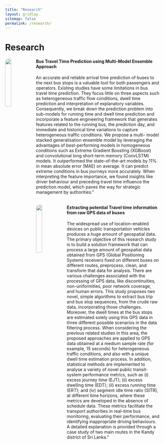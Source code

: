 ```yaml
---
title: "Research"
layout: gridlay
sitemap: false
permalink: /research/
---
```


# Research

<div class="rowl1">
  <img src="{{ site.url }}{{ site.baseurl }}/images/respic/bat.jpg" class="img-responsive" width="20%" style="float: left; border-radius:10px" />
  <h4>Bus Travel Time Prediction using Multi-Model Ensemble Approach</h4>
An accurate and reliable arrival time prediction of buses to the next bus stops is a valuable tool for both passengers and operators. Existing studies have some limitations in bus travel time prediction. They focus little on three aspects such as heterogeneous traffic flow conditions, dwell time prediction and interpretation of explanatory variables. Consequently, we break down the prediction problem into sub-models for running time and dwell time prediction and incorporate a feature engineering framework that generates features related to the running bus, the prediction day, and immediate and historical time variations to capture heterogeneous traffic conditions. We propose a multi- model stacked generalisation ensemble model by leveraging the advantages of best-performing models in homogeneous conditions such as Extreme Gradient Boosting (XGBoost) and convolutional long short-term memory (ConvLSTM) models. It outperformed the state-of-the-art models by 11% in mean absolute error (MAE) on average. It can predict extreme conditions in bus journeys more accurately. When interpreting the feature importance, we found insights like driver behaviour and preceding travel time influence the prediction model, which paves the way for strategic management by authorities."
  <ul style="overflow: hidden">
  </ul>
</div>
 

<div class="rowl1">
  <img src="{{ site.url }}{{ site.baseurl }}/images/respic/gps.jpg" class="img-responsive" width="20%" style="float: left; border-radius:10px" />
  <h4>Extracting potential Travel time information from raw GPS data of buses</h4>
The widespread use of location-enabled devices on public transportation vehicles produces a huge amount of geospatial data. The primary objective of this research study is to build a solution framework that can process a large amount of geospatial data obtained from GPS (Global Positioning System) receivers fixed on different buses on different routes, preprocess, clean, and transform that data for analysis. There are various challenges associated with the processing of GPS data, like discontinuities, non-uniformities, poor network coverage, and human errors. This study proposes two novel, simple algorithms to extract bus trip and bus stop sequences, from the crude raw data, incorporating those challenges. Moreover, the dwell times at the bus stops are estimated solely using this GPS data in three different possible scenarios in the data filtering process. When considering the previous related studies in this area, the proposed approaches are applied to GPS data obtained at a medium sample rate (for example, 15 seconds) for heterogeneous traffic conditions, and also with a unique dwell time estimation process. In addition, statistical methods are implemented to analyse a variety of novel public transit-system performance metrics, such as (i) excess journey time (EJT); (ii) excess dwelling time (EDT); (ii) excess running time (ERT); and (iv) segment idle time ratio (SITR), at different time horizons, where these metrics are developed in the absence of schedule data. These metrics facilitate the transport authorities in real-time bus monitoring, evaluating their performance, and identifying inappropriate driving behaviours. A detailed explanation is provided through a case study of two main routes in the Kandy district of Sri Lanka."

  <ul style="overflow: hidden">
  </ul>
</div>

